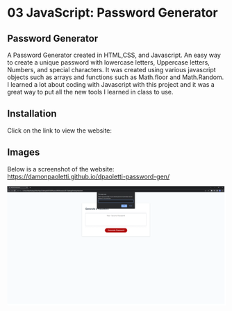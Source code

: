 # 03 JavaScript: Password Generator

## Password Generator

A Password Generator created in HTML,CSS, and Javascript. An easy way to create a unique password with lowercase letters, Uppercase letters, Numbers, and special characters. It was created using various javascript objects such as arrays and functions such as Math.floor and Math.Random. I learned a lot about coding with Javascript with this project and it was a great way to put all the new tools I learned in class to use.

## Installation

Click on the link to view the website:

## Images

Below is a screenshot of the website: https://damonpaoletti.github.io/dpaoletti-password-gen/


![Password Generator](/Assets/working-screenshot.png)